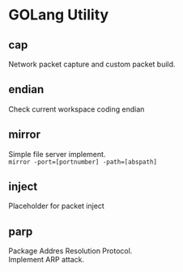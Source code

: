 GOLang Utility
=============

## cap
Network packet capture and custom packet build.

## endian
Check current workspace coding endian

## mirror
Simple file server implement.  
`
    mirror -port=[portnumber] -path=[abspath]
`

## inject
Placeholder for packet inject

## parp
Package Addres Resolution Protocol.  
Implement ARP attack.
